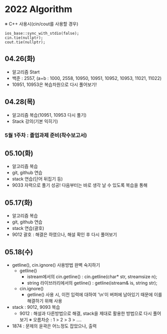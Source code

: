 # 2022 Algorithm


※ C++ 사용시(cin/cout를 사용할 경우)

    ios_base::sync_with_stdio(false);
    cin.tie(nullptr);
    cout.tie(nullptr);


## 04.26(화)
 - 알고리즘 Start
 - 백준 : 2557, (a+b : 1000, 2558, 10950, 10951, 10952, 10953, 11021, 11022)
  - 10951, 10953은 복습차원으로 다시 풀어보기!


## 04.28(목)
 - 알고리즘 복습(10951, 10953 다시 풀기)
 - Stack 강의(기본 익히기)
 
 
### 5월 1주차 : 졸업과제 준비(착수보고서)


## 05.10(화)
 - 알고리즘 복습
 - git, github 연습
 - stack 연습(단어 뒤집기 등)
  - 9033 자력으로 풀기 성공! 다음부터는 바로 생각 날 수 있도록 복습을 통해  


## 05.17(화)
 - 알고리즘 복습
 - git, github 연습
 - stack 연습(괄호)
  - 9012 괄호 : 해결은 하였으나, 해설 확인 후 다시 풀어보기


## 05.18(수)
 - getline(), cin.ignore() 사용방법 완벽 숙지하기
    - getline()
        - istream에서의 cin.getline() : cin.getline(char* str, streamsize n);
        - string 라이브러리에서의 getline() : getline(istream& is, string str);
    - cin.ignore()
        - getline() 사용 시, 이전 입력에 대하여 '\n'이 버퍼에 남아있기 때문에 이를 해결하기 위해 사용
 - stack : 9012, 9093 복습
    - 9012 : 해설과 다른방법으로 해결, stack을 제대로 활용한 방법으로 다시 풀어보기
 ※ 오름차순 : 1 > 2 > 3 > ....
 - 1874 : 문제의 윤곽은 어느정도 잡았으나, 출력 

